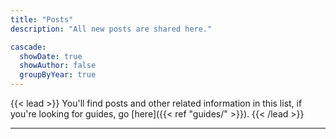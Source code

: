```yaml
---
title: "Posts"
description: "All new posts are shared here."

cascade:
  showDate: true
  showAuthor: false
  groupByYear: true
---
```


{{< lead >}}
You'll find posts and other related information in this list, if you're looking for guides, go [here]({{< ref "guides/" >}}).
{{< /lead >}}

---
